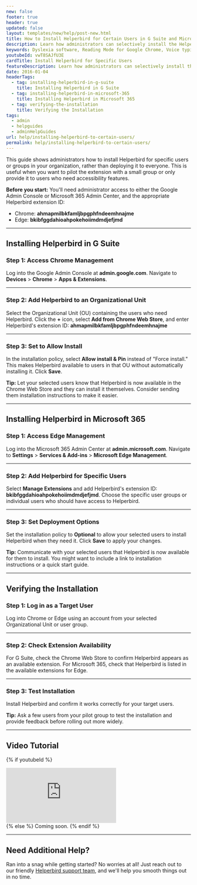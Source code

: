 ```yaml
---
new: false
footer: true
header: true
updated: false
layout: templates/new/help/post-new.html
title: How to Install Helperbird for Certain Users in G Suite and Microsoft 365
description: Learn how administrators can selectively install the Helperbird extension for specific users or groups within G Suite and Microsoft 365 organizations.
keywords: Dyslexia software, Reading Mode for Google Chrome, Voice typing for chrome, Text to speech for chrome, text reader, Immersive Reader, dyslexia fonts, accessibility software, dyslexia software, Helperbird for Edge, Helperbird for Firefox, Helperbird for Chrome, Opendyslexic for Chrome, OpenDyslexic, G Suite, Microsoft 365, selective deployment
youtubeId: vwT8SAJfU3E
cardTitle: Install Helperbird for Specific Users
featureDescription: Learn how administrators can selectively install the Helperbird extension for specific users or groups within G Suite and Microsoft 365 organizations.
date: 2016-01-04
headerTags:
  - tag: installing-helperbird-in-g-suite
    title: Installing Helperbird in G Suite
  - tag: installing-helperbird-in-microsoft-365
    title: Installing Helperbird in Microsoft 365
  - tag: verifying-the-installation
    title: Verifying the Installation
tags:
  - admin
  - helpguides
  - adminHelpGuides
url: help/installing-helperbird-to-certain-users/
permalink: help/installing-helperbird-to-certain-users/
---
```


This guide shows administrators how to install Helperbird for specific users or groups in your organization, rather than deploying it to everyone. This is useful when you want to pilot the extension with a small group or only provide it to users who need accessibility features.

**Before you start:** You'll need administrator access to either the Google Admin Console or Microsoft 365 Admin Center, and the appropriate Helperbird extension ID:
- Chrome: **ahmapmilbkfamljbpgphfndeemhnajme**
- Edge: **bkibfggdahioahpokehoiimdmdjefjmd**

---

## Installing Helperbird in G Suite

### Step 1: Access Chrome Management

Log into the Google Admin Console at **admin.google.com**. Navigate to **Devices** > **Chrome** > **Apps & Extensions**.

---

### Step 2: Add Helperbird to an Organizational Unit

Select the Organizational Unit (OU) containing the users who need Helperbird. Click the **+** icon, select **Add from Chrome Web Store**, and enter Helperbird's extension ID: **ahmapmilbkfamljbpgphfndeemhnajme**

---

### Step 3: Set to Allow Install

In the installation policy, select **Allow install & Pin** instead of "Force install." This makes Helperbird available to users in that OU without automatically installing it. Click **Save**.

**Tip:** Let your selected users know that Helperbird is now available in the Chrome Web Store and they can install it themselves. Consider sending them installation instructions to make it easier.

---

## Installing Helperbird in Microsoft 365

### Step 1: Access Edge Management

Log into the Microsoft 365 Admin Center at **admin.microsoft.com**. Navigate to **Settings** > **Services & Add-ins** > **Microsoft Edge Management**.

---

### Step 2: Add Helperbird for Specific Users

Select **Manage Extensions** and add Helperbird's extension ID: **bkibfggdahioahpokehoiimdmdjefjmd**. Choose the specific user groups or individual users who should have access to Helperbird.

---

### Step 3: Set Deployment Options

Set the installation policy to **Optional** to allow your selected users to install Helperbird when they need it. Click **Save** to apply your changes.

**Tip:** Communicate with your selected users that Helperbird is now available for them to install. You might want to include a link to installation instructions or a quick start guide.

---

## Verifying the Installation

### Step 1: Log in as a Target User

Log into Chrome or Edge using an account from your selected Organizational Unit or user group.

---

### Step 2: Check Extension Availability

For G Suite, check the Chrome Web Store to confirm Helperbird appears as an available extension. For Microsoft 365, check that Helperbird is listed in the available extensions for Edge.

---

### Step 3: Test Installation

Install Helperbird and confirm it works correctly for your target users.

**Tip:** Ask a few users from your pilot group to test the installation and provide feedback before rolling out more widely.

---

## Video Tutorial

{% if youtubeId %}
<div class="aspect-w-16 aspect-h-9 mt-12 mb-12">
<iframe id="videos" src="https://www.youtube-nocookie.com/embed/{{youtubeId}}" title="YouTube video player" frameborder="0" allow="accelerometer; autoplay; clipboard-write; encrypted-media; gyroscope; picture-in-picture; web-share" allowfullscreen></iframe>
</div>
{% else %}
Coming soon.
{% endif %}

---

## Need Additional Help?

Ran into a snag while getting started? No worries at all! Just reach out to our friendly [Helperbird support team](/support/), and we'll help you smooth things out in no time.